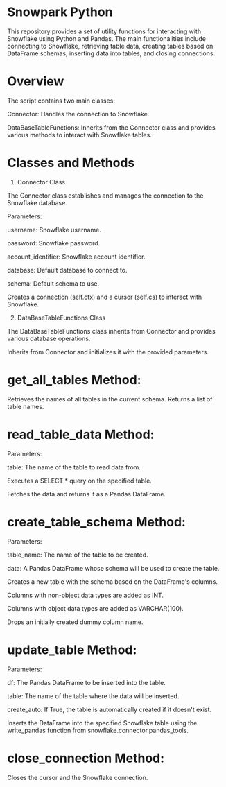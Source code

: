# Snowpark Python

This repository provides a set of utility functions for interacting with Snowflake using Python and Pandas. The main functionalities include connecting to Snowflake, 
retrieving table data, creating tables based on DataFrame schemas, inserting data into tables, and closing connections.

# Overview

The script contains two main classes:

Connector: Handles the connection to Snowflake.

DataBaseTableFunctions: Inherits from the Connector class and provides various methods to interact with Snowflake tables.

# Classes and Methods

1. Connector Class
   
The Connector class establishes and manages the connection to the Snowflake database.

Parameters:

username: Snowflake username.

password: Snowflake password.

account_identifier: Snowflake account identifier.

database: Default database to connect to.

schema: Default schema to use.

Creates a connection (self.ctx) and a cursor (self.cs) to interact with Snowflake.

2. DataBaseTableFunctions Class
   
The DataBaseTableFunctions class inherits from Connector and provides various database operations.

Inherits from Connector and initializes it with the provided parameters.

# get_all_tables Method:

Retrieves the names of all tables in the current schema.
Returns a list of table names.

# read_table_data Method:

Parameters:

table: The name of the table to read data from.

Executes a SELECT * query on the specified table.

Fetches the data and returns it as a Pandas DataFrame.

# create_table_schema Method:

Parameters:

table_name: The name of the table to be created.

data: A Pandas DataFrame whose schema will be used to create the table.

Creates a new table with the schema based on the DataFrame's columns.

Columns with non-object data types are added as INT.

Columns with object data types are added as VARCHAR(100).

Drops an initially created dummy column name.

# update_table Method:

Parameters:

df: The Pandas DataFrame to be inserted into the table.

table: The name of the table where the data will be inserted.

create_auto: If True, the table is automatically created if it doesn't exist.

Inserts the DataFrame into the specified Snowflake table using the write_pandas function from snowflake.connector.pandas_tools.

# close_connection Method:

Closes the cursor and the Snowflake connection.
